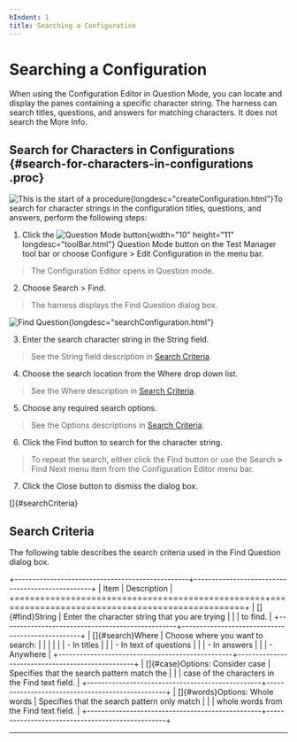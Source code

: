 ```yaml
---
hIndent: 1
title: Searching a Configuration
---
```


# Searching a Configuration

When using the Configuration Editor in Question Mode, you can locate and display the panes
containing a specific character string. The harness can search titles, questions, and answers for
matching characters. It does not search the More Info.

## Search for Characters in Configurations {#search-for-characters-in-configurations .proc}

![This is the start of a procedure](../../images/hg_proc.gif){longdesc="createConfiguration.html"}To
search for character strings in the configuration titles, questions, and answers, perform the
following steps:

1.  Click the ![Question Mode button](../../images/fullValues_button.gif){width="10" height="11"
    longdesc="toolBar.html"} Question Mode button on the Test Manager tool bar or choose Configure
    \> Edit Configuration in the menu bar.

> The Configuration Editor opens in Question mode.

2.  Choose Search \> Find.

> The harness displays the Find Question dialog box.

![Find Question](../../images/i18NfindQuest.gif){longdesc="searchConfiguration.html"}

3.  Enter the search character string in the String field.

> See the String field description in [Search Criteria](#searchCriteria).

4.  Choose the search location from the Where drop down list.

> See the Where description in [Search Criteria](#searchCriteria).

5.  Choose any required search options.

> See the Options descriptions in [Search Criteria](#searchCriteria).

6.  Click the Find button to search for the character string.

> To repeat the search, either click the Find button or use the Search **\>** Find Next menu item
> from the Configuration Editor menu bar.

7.  Click the Close button to dismiss the dialog box.

[]{#searchCriteria}

## Search Criteria

The following table describes the search criteria used in the Find Question dialog box.

+-------------------------------------------------+-------------------------------------------------+
| Item                                            | Description                                     |
+=================================================+=================================================+
| []{#find}String                                 | Enter the character string that you are trying  |
|                                                 | to find.                                        |
+-------------------------------------------------+-------------------------------------------------+
| []{#search}Where                                | Choose where you want to search:                |
|                                                 |                                                 |
|                                                 | -   In titles                                   |
|                                                 | -   In text of questions                        |
|                                                 | -   In answers                                  |
|                                                 | -   Anywhere                                    |
+-------------------------------------------------+-------------------------------------------------+
| []{#case}Options: Consider case                 | Specifies that the search pattern match the     |
|                                                 | case of the characters in the Find text field.  |
+-------------------------------------------------+-------------------------------------------------+
| []{#words}Options: Whole words                  | Specifies that the search pattern only match    |
|                                                 | whole words from the Find text field.           |
+-------------------------------------------------+-------------------------------------------------+

----------------------------------------------------------------------------------------------------


